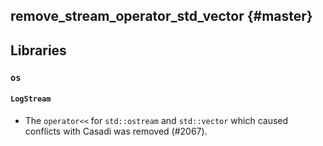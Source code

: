 remove_stream_operator_std_vector {#master}
---------------------------------

## Libraries

### `os`

#### `LogStream`

* The `operator<<` for `std::ostream` and `std::vector` which caused conflicts
  with Casadi was removed (#2067).
